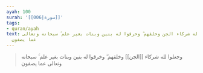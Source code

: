 ```yaml
---
ayah: 100
surah: '[[006|سورة]]'
tags:
- quran/ayah
text: وجعلوا لله شركاء الجن وخلقهم ۖ وخرقوا له بنين وبنات بغير علم ۚ سبحانه وتعالى
  عما يصفون
---
```

> وجعلوا لله شركاء [[الجن]] وخلقهم ۖ وخرقوا له بنين وبنات بغير علم ۚ سبحانه وتعالى عما يصفون

